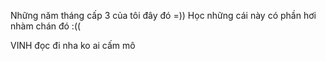 Những năm tháng cấp 3 của tôi đây đó =))
Học những cái này có phần hơi nhàm chán đó :((


VINH đọc đi nha ko ai cấm mô